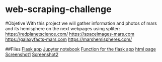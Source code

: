 # web-scraping-challenge

#Objetive
With this project we will gather information and photos of mars and its hemisphere on the next webpages using spliter:
https://redplanetscience.com/
https://spaceimages-mars.com
https://galaxyfacts-mars.com
https://marshemispheres.com/

##Files
[Flask app](Missions_to_mars/app.py)
[Jupyter notebook](Missions_to_mars/mission_to_mars.ipynb)
[Function for the flask app](Missions_to_mars/scrape_mars.py)
[html page](Missions_to_mars/template/index.html)
[Screenshot1](Missions_to_mars/Screenshots/Screenshot1.html)
[Screenshot2](Missions_to_mars/Screenshots/Screenshot2.html)